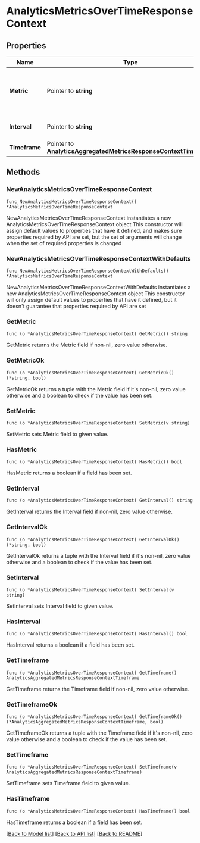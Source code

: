 # AnalyticsMetricsOverTimeResponseContext

## Properties

Name | Type | Description | Notes
------------ | ------------- | ------------- | -------------
**Metric** | Pointer to **string** | Returns the metric and relevant parameters you selected. | [optional] 
**Interval** | Pointer to **string** | Returns the interval you selected. | [optional] 
**Timeframe** | Pointer to [**AnalyticsAggregatedMetricsResponseContextTimeframe**](AnalyticsAggregatedMetricsResponseContextTimeframe.md) |  | [optional] 

## Methods

### NewAnalyticsMetricsOverTimeResponseContext

`func NewAnalyticsMetricsOverTimeResponseContext() *AnalyticsMetricsOverTimeResponseContext`

NewAnalyticsMetricsOverTimeResponseContext instantiates a new AnalyticsMetricsOverTimeResponseContext object
This constructor will assign default values to properties that have it defined,
and makes sure properties required by API are set, but the set of arguments
will change when the set of required properties is changed

### NewAnalyticsMetricsOverTimeResponseContextWithDefaults

`func NewAnalyticsMetricsOverTimeResponseContextWithDefaults() *AnalyticsMetricsOverTimeResponseContext`

NewAnalyticsMetricsOverTimeResponseContextWithDefaults instantiates a new AnalyticsMetricsOverTimeResponseContext object
This constructor will only assign default values to properties that have it defined,
but it doesn't guarantee that properties required by API are set

### GetMetric

`func (o *AnalyticsMetricsOverTimeResponseContext) GetMetric() string`

GetMetric returns the Metric field if non-nil, zero value otherwise.

### GetMetricOk

`func (o *AnalyticsMetricsOverTimeResponseContext) GetMetricOk() (*string, bool)`

GetMetricOk returns a tuple with the Metric field if it's non-nil, zero value otherwise
and a boolean to check if the value has been set.

### SetMetric

`func (o *AnalyticsMetricsOverTimeResponseContext) SetMetric(v string)`

SetMetric sets Metric field to given value.

### HasMetric

`func (o *AnalyticsMetricsOverTimeResponseContext) HasMetric() bool`

HasMetric returns a boolean if a field has been set.

### GetInterval

`func (o *AnalyticsMetricsOverTimeResponseContext) GetInterval() string`

GetInterval returns the Interval field if non-nil, zero value otherwise.

### GetIntervalOk

`func (o *AnalyticsMetricsOverTimeResponseContext) GetIntervalOk() (*string, bool)`

GetIntervalOk returns a tuple with the Interval field if it's non-nil, zero value otherwise
and a boolean to check if the value has been set.

### SetInterval

`func (o *AnalyticsMetricsOverTimeResponseContext) SetInterval(v string)`

SetInterval sets Interval field to given value.

### HasInterval

`func (o *AnalyticsMetricsOverTimeResponseContext) HasInterval() bool`

HasInterval returns a boolean if a field has been set.

### GetTimeframe

`func (o *AnalyticsMetricsOverTimeResponseContext) GetTimeframe() AnalyticsAggregatedMetricsResponseContextTimeframe`

GetTimeframe returns the Timeframe field if non-nil, zero value otherwise.

### GetTimeframeOk

`func (o *AnalyticsMetricsOverTimeResponseContext) GetTimeframeOk() (*AnalyticsAggregatedMetricsResponseContextTimeframe, bool)`

GetTimeframeOk returns a tuple with the Timeframe field if it's non-nil, zero value otherwise
and a boolean to check if the value has been set.

### SetTimeframe

`func (o *AnalyticsMetricsOverTimeResponseContext) SetTimeframe(v AnalyticsAggregatedMetricsResponseContextTimeframe)`

SetTimeframe sets Timeframe field to given value.

### HasTimeframe

`func (o *AnalyticsMetricsOverTimeResponseContext) HasTimeframe() bool`

HasTimeframe returns a boolean if a field has been set.


[[Back to Model list]](../README.md#documentation-for-models) [[Back to API list]](../README.md#documentation-for-api-endpoints) [[Back to README]](../README.md)


